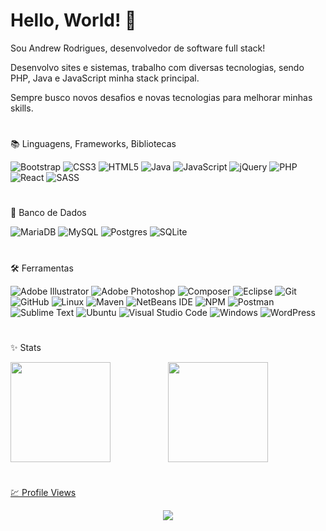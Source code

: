# Hello, World! 🖖

Sou Andrew Rodrigues, desenvolvedor de software full stack!

Desenvolvo sites e sistemas, trabalho com diversas tecnologias, sendo PHP, Java e JavaScript minha stack principal.

Sempre busco novos desafios e novas tecnologias para melhorar minhas skills.

#
📚 Linguagens, Frameworks, Bibliotecas

![Bootstrap](https://img.shields.io/badge/Bootstrap-8713f4.svg?style=flat&logo=bootstrap&logoColor=white)
![CSS3](https://img.shields.io/badge/CSS3-264de4.svg?style=flat&logo=css3&logoColor=white)
![HTML5](https://img.shields.io/badge/HTML5-e54c21.svg?style=flat&logo=html5&logoColor=white)
![Java](https://img.shields.io/badge/Java-0473bd.svg?style=flat&logo=java&logoColor=white)
![JavaScript](https://img.shields.io/badge/JavaScript-2b2b2b.svg?style=flat&logo=javascript&logoColor=efd81d)
![jQuery](https://img.shields.io/badge/jQuery-1169ae.svg?style=flat&logo=jquery&logoColor=white)
![PHP](https://img.shields.io/badge/PHP-464b8a.svg?style=flat&logo=php&logoColor=white)
![React](https://img.shields.io/badge/React-2b2b2b.svg?style=flat&logo=react&logoColor=61dafb)
![SASS](https://img.shields.io/badge/Sass-cd6799.svg?style=flat&logo=SASS&logoColor=white)

#
💾 Banco de Dados

![MariaDB](https://img.shields.io/badge/MariaDB-012b64?style=flat&logo=mariadb&logoColor=white)
![MySQL](https://img.shields.io/badge/MySQL-1e4c68.svg?style=flat&logo=mysql&logoColor=white)
![Postgres](https://img.shields.io/badge/PostgreSQL-2f6792.svg?style=flat&logo=postgresql&logoColor=white)
![SQLite](https://img.shields.io/badge/SQLite-003b57.svg?style=flat&logo=sqlite&logoColor=white)

#
🛠️ Ferramentas

![Adobe Illustrator](https://img.shields.io/badge/Adobe%20Illustrator-2b2b2b.svg?style=flat&logo=adobe%20illustrator&logoColor=ff9a00)
![Adobe Photoshop](https://img.shields.io/badge/Adobe%20Photoshop-2b2b2b.svg?style=flat&logo=adobe%20photoshop&logoColor=31a8ff)
![Composer](https://img.shields.io/badge/Composer-53442e.svg?style=flat&logo=Composer&logoColor=white)
![Eclipse](https://img.shields.io/badge/Eclipse-2C2255.svg?style=flat&logo=Eclipse&logoColor=white)
![Git](https://img.shields.io/badge/GIT-F05032.svg?style=flat&logo=git&logoColor=white)
![GitHub](https://img.shields.io/badge/GitHub-2b2b2b.svg?style=flat&logo=github&logoColor=white)
![Linux](https://img.shields.io/badge/Linux-FCC624?style=flat&logo=linux&logoColor=black)
![Maven](https://img.shields.io/badge/Maven-C71A36?style=flat&logo=Apache%20Maven&logoColor=white)
![NetBeans IDE](https://img.shields.io/badge/NetBeans%20IDE-1B6AC6.svg?style=flat&logo=apache-netbeans-ide&logoColor=white)
![NPM](https://img.shields.io/badge/NPM-CB3837.svg?style=flat&logo=npm&logoColor=white)
![Postman](https://img.shields.io/badge/Postman-FF6C37?style=flat&logo=postman&logoColor=white)
![Sublime Text](https://img.shields.io/badge/Sublime%20Text-2b2b2b.svg?style=flat&logo=sublime-text&logoColor=FF9800)
![Ubuntu](https://img.shields.io/badge/Ubuntu-E95420?style=flat&logo=ubuntu&logoColor=white)
![Visual Studio Code](https://img.shields.io/badge/Visual%20Studio%20Code-007ACC.svg?style=flat&logo=visual-studio-code&logoColor=white)
![Windows](https://img.shields.io/badge/Windows-0078D6?style=flat&logo=windows&logoColor=white)
![WordPress](https://img.shields.io/badge/WordPress-21759B.svg?style=flat&logo=WordPress&logoColor=white)

#
✨ Stats

<div align="center">
  <a href="https://github.com/andrewrdev">
  <img height="160em" style="float:left;" src="https://github-readme-stats.vercel.app/api?username=andrewrdev&show_icons=true&theme=react&include_all_commits=true&count_private=true"/>
  <img height="160em" src="https://github-readme-stats.vercel.app/api/top-langs/?username=andrewrdev&hide=hack,shell&layout=compact&langs_count=7&theme=react"/>
</div>
  
# 
💹 Profile Views
    
<div align="center">  
     <img alingn="center" src="https://profile-counter.glitch.me/andrewrdev/count.svg" />
</div>
